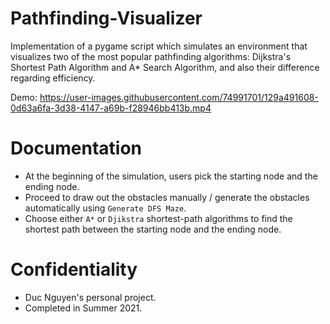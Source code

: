 # Pathfinding-Visualizer

Implementation of a pygame script which simulates an environment that visualizes two of the most popular pathfinding algorithms: Dijkstra's Shortest Path Algorithm and A* Search Algorithm, and also their difference regarding efficiency.

Demo: https://user-images.githubusercontent.com/74991701/129a491608-0d63a6fa-3d38-4147-a69b-f28946bb413b.mp4

# Documentation
- At the beginning of the simulation, users pick the starting node and the ending node.
- Proceed to draw out the obstacles manually / generate the obstacles automatically using `Generate DFS Maze`.
- Choose either `A*` or `Djikstra` shortest-path algorithms to find the shortest path between the starting node and the ending node.

# Confidentiality
- Duc Nguyen's personal project.
- Completed in Summer 2021.
